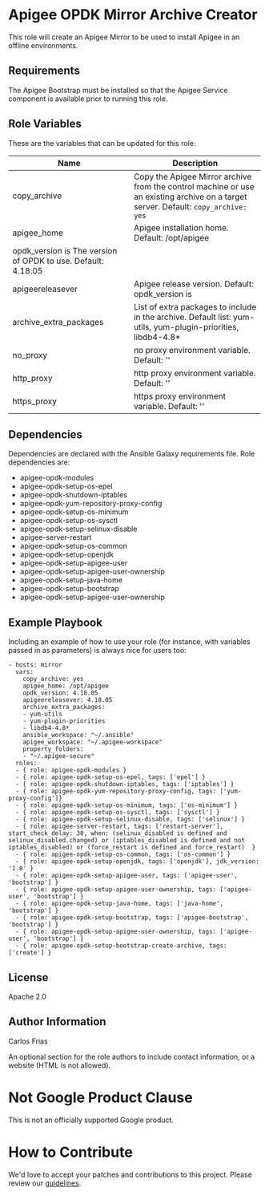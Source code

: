 # Apigee OPDK Mirror Archive Creator

This role will create an Apigee Mirror to be used to install Apigee in an offline environments.

Requirements
------------

The Apigee Bootstrap must be installed so that the Apigee Service component is available prior to 
running this role. 

Role Variables
--------------

These are the variables that can be updated for this role:

| Name | Description |
| --- | --- |
| copy_archive | Copy the Apigee Mirror archive from the control machine or use an existing archive on a target server. Default: `copy_archive: yes` |
| apigee_home | Apigee installation home. Default: /opt/apigee |
| opdk_version is The version of OPDK to use. Default: 4.18.05 |
| apigeereleasever | Apigee release version. Default: opdk_version is
| archive_extra_packages | List of extra packages to include in the archive. Default list: yum-utils, yum-plugin-priorities, libdb4-4.8* |
| no_proxy | no proxy environment variable. Default: '' |
| http_proxy | http proxy environment variable. Default: '' |
| https_proxy | https proxy environment variable. Default: '' |

Dependencies
------------

Dependencies are declared with the Ansible Galaxy requirements file. Role dependencies are:

* apigee-opdk-modules
* apigee-opdk-setup-os-epel
* apigee-opdk-shutdown-iptables
* apigee-opdk-yum-repository-proxy-config
* apigee-opdk-setup-os-minimum
* apigee-opdk-setup-os-sysctl
* apigee-opdk-setup-selinux-disable
* apigee-server-restart
* apigee-opdk-setup-os-common
* apigee-opdk-setup-openjdk
* apigee-opdk-setup-apigee-user
* apigee-opdk-setup-apigee-user-ownership
* apigee-opdk-setup-java-home
* apigee-opdk-setup-bootstrap
* apigee-opdk-setup-apigee-user-ownership


Example Playbook
----------------

Including an example of how to use your role (for instance, with variables passed in as parameters) 
is always nice for users too:

    - hosts: mirror
      vars: 
        copy_archive: yes
        apigee_home: /opt/apigee
        opdk_version: 4.18.05
        apigeereleasever: 4.18.05
        archive_extra_packages: 
        - yum-utils
        - yum-plugin-priorities
        - libdb4-4.8*
        ansible_workspace: "~/.ansible"
        apigee_workspace: "~/.apigee-workspace"
        property_folders:
        - "~/.apigee-secure"
      roles:
      - { role: apigee-opdk-modules }
      - { role: apigee-opdk-setup-os-epel, tags: ['epel'] }
      - { role: apigee-opdk-shutdown-iptables, tags: ['iptables'] }
      - { role: apigee-opdk-yum-repository-proxy-config, tags: ['yum-proxy-config']}
      - { role: apigee-opdk-setup-os-minimum, tags: ['os-minimum'] }
      - { role: apigee-opdk-setup-os-sysctl, tags: ['sysctl'] }
      - { role: apigee-opdk-setup-selinux-disable, tags: ['selinux'] }
      - { role: apigee-server-restart, tags: ['restart-server'], start_check_delay: 30, when: (selinux_disabled is defined and selinux_disabled.changed) or (iptables_disabled is defined and not iptables_disabled) or (force_restart is defined and force_restart)  }
      - { role: apigee-opdk-setup-os-common, tags: ['os-common'] }
      - { role: apigee-opdk-setup-openjdk, tags: ['openjdk'], jdk_version: '1.8' }
      - { role: apigee-opdk-setup-apigee-user, tags: ['apigee-user', 'bootstrap'] }
      - { role: apigee-opdk-setup-apigee-user-ownership, tags: ['apigee-user', 'bootstrap'] }
      - { role: apigee-opdk-setup-java-home, tags: ['java-home', 'bootstrap'] }
      - { role: apigee-opdk-setup-bootstrap, tags: ['apigee-bootstrap', 'bootstrap'] }
      - { role: apigee-opdk-setup-apigee-user-ownership, tags: ['apigee-user', 'bootstrap'] }
      - { role: apigee-opdk-setup-bootstrap-create-archive, tags: ['create'] }

License
-------

Apache 2.0

Author Information
------------------

Carlos Frias

An optional section for the role authors to include contact information, or a website (HTML is not allowed).
<!-- BEGIN Google Required Disclaimer -->

# Not Google Product Clause

This is not an officially supported Google product.
<!-- END Google Required Disclaimer -->
<!-- BEGIN Google How To Contribute -->
# How to Contribute

We'd love to accept your patches and contributions to this project. Please review our [guidelines](CONTRIBUTING.md).
<!-- END Google How To Contribute -->
